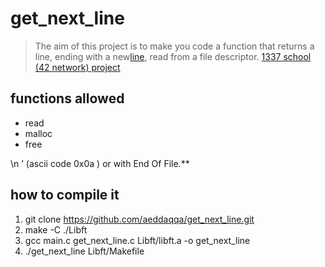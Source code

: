 # __get_next_line__

>The aim of this project is to make you code a function that returns a line,
ending with a new[line](#line), read from a file descriptor.  [1337 school (42 network) project](./get_next_line.en.pdf)
## functions allowed
 + read
 + malloc
 + free

\n
’ (ascii code
0x0a
) or with
End Of File.**

## how to compile it

1. git clone https://github.com/aeddaqqa/get_next_line.git
2. make -C ./Libft
3. gcc main.c get_next_line.c Libft/libft.a -o get_next_line
4. ./get_next_line Libft/Makefile
